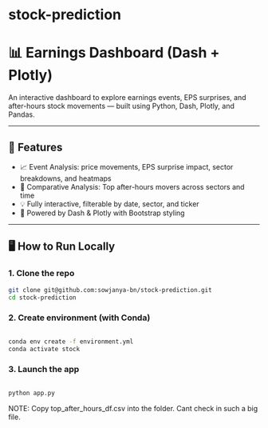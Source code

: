 # stock-prediction
# 📊 Earnings Dashboard (Dash + Plotly)

An interactive dashboard to explore earnings events, EPS surprises, and after-hours stock movements — built using Python, Dash, Plotly, and Pandas.

---

## 🚀 Features

- 📈 Event Analysis: price movements, EPS surprise impact, sector breakdowns, and heatmaps
- 🔎 Comparative Analysis: Top after-hours movers across sectors and time
- 💡 Fully interactive, filterable by date, sector, and ticker
- 🌟 Powered by Dash & Plotly with Bootstrap styling

---

## 🖥️ How to Run Locally

### 1. Clone the repo

```bash
git clone git@github.com:sowjanya-bn/stock-prediction.git
cd stock-prediction
```

### 2. Create environment (with Conda)

```bash

conda env create -f environment.yml
conda activate stock

```


### 3. Launch the app

```bash

python app.py

```


NOTE: Copy top_after_hours_df.csv into the folder. Cant check in such a big file.





